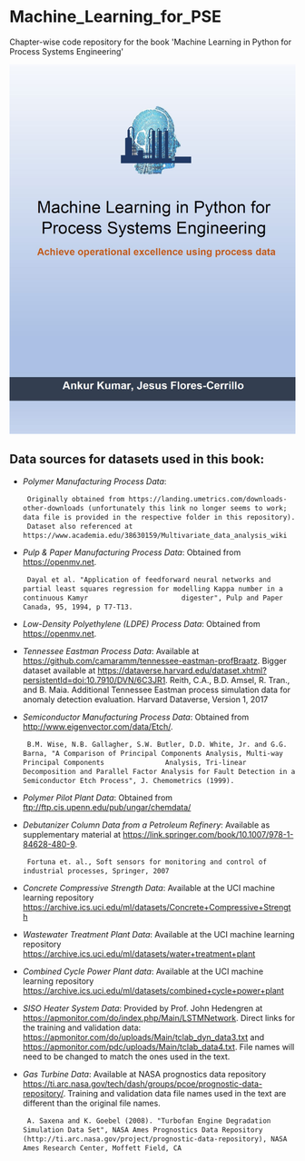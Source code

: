 # Machine_Learning_for_PSE

Chapter-wise code repository for the book 'Machine Learning in Python for Process Systems Engineering'

![](/Images/coverPage.JPG)

## Data sources for datasets used in this book:
- *Polymer Manufacturing Process Data*:  

       Originally obtained from https://landing.umetrics.com/downloads-other-downloads (unfortunately this link no longer seems to work; data file is provided in the respective folder in this repository). 
       Dataset also referenced at https://www.academia.edu/38630159/Multivariate_data_analysis_wiki
       
             
- *Pulp & Paper Manufacturing Process Data*:
       Obtained from https://openmv.net. 
       
       Dayal et al. "Application of feedforward neural networks and partial least squares regression for modelling Kappa number in a continuous Kamyr                       digester", Pulp and Paper Canada, 95, 1994, p T7-T13.
       
           
- *Low-Density Polyethylene (LDPE) Process Data*:
       Obtained from https://openmv.net.

           
- *Tennessee Eastman Process Data*: 
       Available at https://github.com/camaramm/tennessee-eastman-profBraatz. Bigger dataset available at https://dataverse.harvard.edu/dataset.xhtml?persistentId=doi:10.7910/DVN/6C3JR1. Reith, C.A., B.D. Amsel, R. Tran., and B. Maia. Additional Tennessee Eastman process simulation data for anomaly detection evaluation. Harvard Dataverse, Version 1, 2017
       
- *Semiconductor Manufacturing Process Data*: 
       Obtained from http://www.eigenvector.com/data/Etch/. 
       
       B.M. Wise, N.B. Gallagher, S.W. Butler, D.D. White, Jr. and G.G. Barna, "A Comparison of Principal Components Analysis, Multi-way Principal Components               Analysis, Tri-linear Decomposition and Parallel Factor Analysis for Fault Detection in a Semiconductor Etch Process", J. Chemometrics (1999).
       
- *Polymer Pilot Plant Data*:
       Obtained from ftp://ftp.cis.upenn.edu/pub/ungar/chemdata/
  
- *Debutanizer Column Data from a Petroleum Refinery*:
       Available as supplementary material at https://link.springer.com/book/10.1007/978-1-84628-480-9. 
       
       Fortuna et. al., Soft sensors for monitoring and control of industrial processes, Springer, 2007
       
- *Concrete Compressive Strength Data*:
       Available at the UCI machine learning repository https://archive.ics.uci.edu/ml/datasets/Concrete+Compressive+Strength

- *Wastewater Treatment Plant Data*:
       Available at the UCI machine learning repository https://archive.ics.uci.edu/ml/datasets/water+treatment+plant
       
- *Combined Cycle Power Plant data*:
       Available at the UCI machine learning repository https://archive.ics.uci.edu/ml/datasets/combined+cycle+power+plant
       
- *SISO Heater System Data*:
       Provided by Prof. John Hedengren at https://apmonitor.com/do/index.php/Main/LSTMNetwork. Direct links for the training and validation data: https://apmonitor.com/do/uploads/Main/tclab_dyn_data3.txt and  https://apmonitor.com/pdc/uploads/Main/tclab_data4.txt. File names will need to be changed to match the ones used in the text. 
       
- *Gas Turbine Data*:
       Available at NASA prognostics data repository https://ti.arc.nasa.gov/tech/dash/groups/pcoe/prognostic-data-repository/. Training and validation data file names used in the text are different than the original file names. 
       
       A. Saxena and K. Goebel (2008). "Turbofan Engine Degradation Simulation Data Set", NASA Ames Prognostics Data Repository (http://ti.arc.nasa.gov/project/prognostic-data-repository), NASA Ames Research Center, Moffett Field, CA

